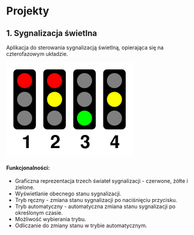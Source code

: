 
<a name = "projekty"></a>
# Projekty

## 1. Sygnalizacja świetlna

Aplikacja do sterowania sygnalizacją świetlną, opierająca się na czterofazowym układzie.

![Sygnalizcja czterofazowa](img/sygnalizacja.png "Sygnalizcja czterofazowa")

#### Funkcjonalności:

- Graficzna reprezentacja trzech świateł sygnalizacji - czerwone, żółte i zielone.
- Wyświetlanie obecnego stanu sygnalizacji.
- Tryb ręczny - zmiana stanu sygnalizacji po naciśnięciu przycisku.
- Tryb automatyczny - automatyczna zmiana stanu sygnalizacji po określonym czasie.
- Możliwość wybierania trybu.
- Odliczanie do zmiany stanu w trybie automatycznym.

